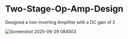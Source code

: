 # Two-Stage-Op-Amp-Design
Designed a non-inverting Amplifier with a DC gain of 2






![Screenshot 2025-06-29 084503](https://github.com/user-attachments/assets/a163c452-364e-41f4-b1b0-8d09360b7b0d)
